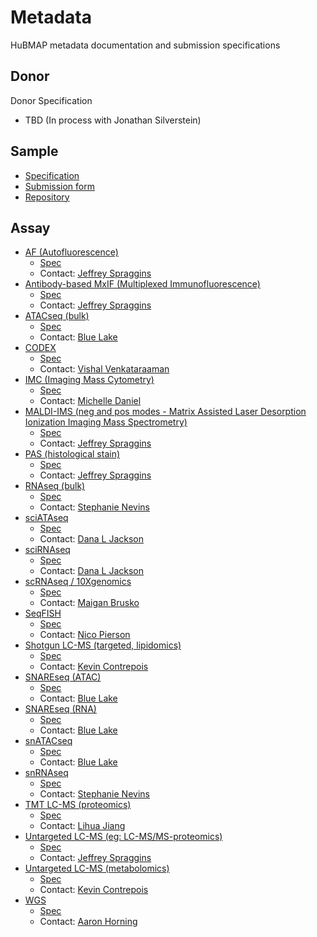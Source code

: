 # Metadata

HuBMAP metadata documentation and submission specifications

## Donor

Donor Specification
- TBD (In process with Jonathan Silverstein)

## Sample
- [Specification](https://github.com/hubmapconsortium/ingest-validation-tools/blob/master/docs/sample/README.md)
- [Submission form](https://raw.githubusercontent.com/hubmapconsortium/ingest-validation-tools/master/docs/sample/sample-metadata.tsv)
- [Repository](https://github.com/hubmapconsortium/ingest-validation-tools/tree/master/docs/sample)

## Assay

- [AF (Autofluorescence)](assay/af.md)
  - [Spec](https://github.com/hubmapconsortium/ingest-validation-tools/tree/master/docs/af)
  - Contact: [Jeffrey Spraggins](mailto:jeff.spraggins@Vanderbilt.Edu)
- [Antibody-based MxIF (Multiplexed Immunofluorescence)](assay/mxif.md)
  - [Spec](https://github.com/hubmapconsortium/ingest-validation-tools/tree/master/docs/mixif)
  - Contact: [Jeffrey Spraggins](mailto:jeff.spraggins@Vanderbilt.Edu)
- [ATACseq (bulk)](assay/atacseq.md)
  - [Spec](https://github.com/hubmapconsortium/ingest-validation-tools/tree/master/docs/bulkatacseq)
  - Contact: [Blue Lake](mailto:b1lake@eng.ucsd.edu)
- [CODEX](assay/codex.md)
  -  [Spec](https://github.com/hubmapconsortium/ingest-validation-tools/tree/master/docs/codex)
  - Contact: [Vishal Venkataraaman](mailto:vgautham@stanford.edu)
- [IMC (Imaging Mass Cytometry) ](assay/imc.md)
  - [Spec](https://github.com/hubmapconsortium/ingest-validation-tools/tree/master/docs/imc)
  - Contact: [Michelle Daniel](mailto:michelle.daniel@uzh.ch)
- [MALDI-IMS (neg and pos modes - Matrix Assisted Laser Desorption Ionization Imaging Mass Spectrometry)](assay/maldi-ims.md)
  - [Spec](https://github.com/hubmapconsortium/ingest-validation-tools/tree/master/docs/maldiims)
  - Contact: [Jeffrey Spraggins](mailto:jeff.spraggins@Vanderbilt.Edu)
- [PAS (histological stain)](assay/pas.md)
  - [Spec](https://github.com/hubmapconsortium/ingest-validation-tools/tree/master/docs/stained)
  - Contact: [Jeffrey Spraggins](mailto:jeff.spraggins@Vanderbilt.Edu)
- [RNAseq (bulk)](assay/rnaseq.md)
  - [Spec](https://github.com/hubmapconsortium/ingest-validation-tools/tree/master/docs/bulkrnaseq)
  - Contact: [Stephanie Nevins](mailto:snevins@stanford.edu)
- [sciATAseq](assay/atacseq.md)
  - [Spec](https://github.com/hubmapconsortium/ingest-validation-tools/tree/master/docs/scatacseq)
  - Contact: [Dana L Jackson](mailto:danaj77@uw.edu)
- [sciRNAseq](assay/rnaseq.md)
  - [Spec](https://github.com/hubmapconsortium/ingest-validation-tools/tree/master/docs/scrnaseq)
  - Contact: [Dana L Jackson](mailto:danaj77@uw.edu)
- [scRNAseq / 10Xgenomics](assay/rnaseq.md)
  - [Spec](https://github.com/hubmapconsortium/ingest-validation-tools/tree/master/docs/scrnaseq)
  - Contact: [Maigan Brusko](mailto:maigan@ufl.edu)
- [SeqFISH](assay/seqfish.md)
  - [Spec](https://github.com/hubmapconsortium/ingest-validation-tools/tree/master/docs/seqfish)
  - Contact: [Nico Pierson](mailto:nicogpt@caltech.edu)
- [Shotgun LC-MS (targeted, lipidomics)](assay/lcms.md)
  - [Spec](https://github.com/hubmapconsortium/ingest-validation-tools/tree/master/docs/lcms)
  - Contact: [Kevin Contrepois](mailto:kcontrep@stanford.edu)
- [SNAREseq (ATAC)](assay/atacseq.md)
  - [Spec](https://github.com/hubmapconsortium/ingest-validation-tools/tree/master/docs/scatacseq)
  - Contact: [Blue Lake](mailto:b1lake@eng.ucsd.edu)
- [SNAREseq (RNA)](assay/rnaseq.md)
  - [Spec](https://github.com/hubmapconsortium/ingest-validation-tools/tree/master/docs/scatacseq)
  - Contact: [Blue Lake](mailto:b1lake@eng.ucsd.edu)
- [snATACseq](assay/atacseq.md)
  - [Spec](https://github.com/hubmapconsortium/ingest-validation-tools/tree/master/docs/scatacseq)
  - Contact: [Blue Lake](mailto:b1lake@eng.ucsd.edu)
- [snRNAseq](assay/rnaseq.md)
  - [Spec](https://github.com/hubmapconsortium/ingest-validation-tools/tree/master/docs/scrnaseq)
  - Contact: [Stephanie Nevins](mailto:snevins@stanford.edu)
- [TMT LC-MS (proteomics)](assay/lcms.md)
  - [Spec](https://github.com/hubmapconsortium/ingest-validation-tools/tree/master/docs/lcms)
  - Contact: [Lihua Jiang](mailto:lihuaj@stanford.edu)
- [Untargeted LC-MS (eg: LC-MS/MS-proteomics)](assay/lcms.md)
  - [Spec](https://github.com/hubmapconsortium/ingest-validation-tools/tree/master/docs/lcms)
  - Contact: [Jeffrey Spraggins](mailto:jeff.spraggins@Vanderbilt.Edu)
- [Untargeted LC-MS (metabolomics)](assay/lcms.md)
  - [Spec](https://github.com/hubmapconsortium/ingest-validation-tools/tree/master/docs/lcms)
  - Contact: [Kevin Contrepois](mailto:kcontrep@stanford.edu)
- [WGS](assay/wgs.md)
  - [Spec](https://github.com/hubmapconsortium/ingest-validation-tools/tree/master/docs/wgs)
  - Contact: [Aaron Horning](mailto:ahorning@stanford.edu)
